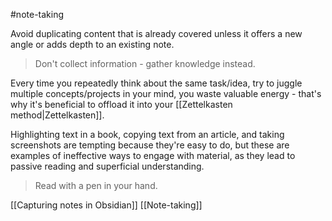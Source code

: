 #note-taking 

Avoid duplicating content that is already covered unless it offers a new angle or adds depth to an existing note.

>Don't collect information - gather knowledge instead.

Every time you repeatedly think about the same task/idea, try to juggle multiple concepts/projects in your mind, you waste valuable energy - that's why it's beneficial to offload it into your [[Zettelkasten method|Zettelkasten]].

Highlighting text in a book, copying text from an article, and taking screenshots are tempting because they're easy to do, but these are examples of ineffective ways to engage with material, as they lead to passive reading and superficial understanding.

>Read with a pen in your hand.

[[Capturing notes in Obsidian]]
[[Note-taking]]